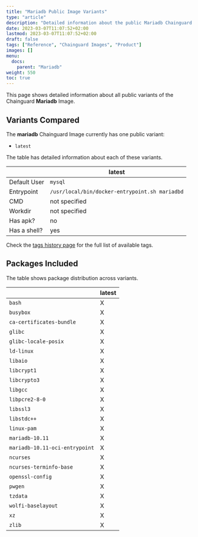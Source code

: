 ```yaml
---
title: "Mariadb Public Image Variants"
type: "article"
description: "Detailed information about the public Mariadb Chainguard Image variants"
date: 2023-03-07T11:07:52+02:00
lastmod: 2023-03-07T11:07:52+02:00
draft: false
tags: ["Reference", "Chainguard Images", "Product"]
images: []
menu:
  docs:
    parent: "Mariadb"
weight: 550
toc: true
---
```


This page shows detailed information about all public variants of the Chainguard **Mariadb** Image.

## Variants Compared
The **mariadb** Chainguard Image currently has one public variant: 

- `latest`

The table has detailed information about each of these variants.

|              | latest                                         |
|--------------|------------------------------------------------|
| Default User | `mysql`                                        |
| Entrypoint   | `/usr/local/bin/docker-entrypoint.sh mariadbd` |
| CMD          | not specified                                  |
| Workdir      | not specified                                  |
| Has apk?     | no                                             |
| Has a shell? | yes                                            |

Check the [tags history page](/chainguard/chainguard-images/reference/mariadb/tags_history/) for the full list of available tags.

## Packages Included
The table shows package distribution across variants.

|                                | latest |
|--------------------------------|--------|
| `bash`                         | X      |
| `busybox`                      | X      |
| `ca-certificates-bundle`       | X      |
| `glibc`                        | X      |
| `glibc-locale-posix`           | X      |
| `ld-linux`                     | X      |
| `libaio`                       | X      |
| `libcrypt1`                    | X      |
| `libcrypto3`                   | X      |
| `libgcc`                       | X      |
| `libpcre2-8-0`                 | X      |
| `libssl3`                      | X      |
| `libstdc++`                    | X      |
| `linux-pam`                    | X      |
| `mariadb-10.11`                | X      |
| `mariadb-10.11-oci-entrypoint` | X      |
| `ncurses`                      | X      |
| `ncurses-terminfo-base`        | X      |
| `openssl-config`               | X      |
| `pwgen`                        | X      |
| `tzdata`                       | X      |
| `wolfi-baselayout`             | X      |
| `xz`                           | X      |
| `zlib`                         | X      |
